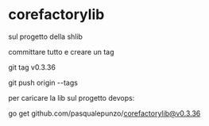 # corefactorylib

sul progetto della shlib 

committare tutto e creare un tag

git tag v0.3.36

git push origin --tags

 

 

per caricare la lib sul progetto devops:

go get github.com/pasqualepunzo/corefactorylib@v0.3.36